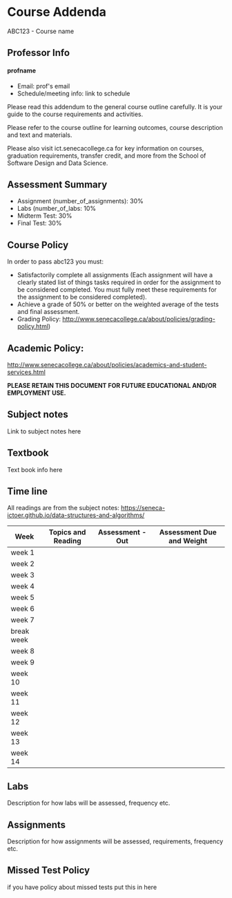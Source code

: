 # Course Addenda


ABC123 - Course name


## Professor Info


#### profname
* Email: prof's email
* Schedule/meeting info: link to schedule


Please read this addendum to the general course outline carefully.  It is your guide to the course requirements and activities.

Please refer to the course outline for learning outcomes, course description and text and materials. 

Please also visit ict.senecacollege.ca for key information on courses, graduation requirements, transfer credit, and more from the School of Software Design and Data Science. 



## Assessment Summary

* Assignment (number_of_assignments): 30%
* Labs (number_of_labs: 10%
* Midterm Test: 30%
* Final Test: 30%


## Course Policy

In order to pass abc123 you must:

* Satisfactorily complete all assignments (Each assignment will have a clearly stated list of things tasks required in order for the assignment to be considered completed. You must fully meet these requirements for the assignment to be considered completed).
* Achieve a grade of 50% or better on the weighted average of the tests and final assessment. 
* Grading Policy: http://www.senecacollege.ca/about/policies/grading-policy.html)

## Academic Policy:

http://www.senecacollege.ca/about/policies/academics-and-student-services.html


**PLEASE RETAIN THIS DOCUMENT FOR FUTURE EDUCATIONAL AND/OR EMPLOYMENT USE.**


## Subject notes

Link to subject notes here 

## Textbook

Text book info here

## Time line

All readings are from the subject notes: https://seneca-ictoer.github.io/data-structures-and-algorithms/

| Week | Topics and Reading | Assessment - Out |  Assessment Due and Weight |
|---|---|---|---|
| week 1 | | | |
| week 2 | | | |
| week 3 | | | |
| week 4 | | | |
| week 5 | | | |
| week 6 | | | |
| week 7 | | | |
|break week |
| week 8 | | | |  
| week 9 | | | |
| week 10 | | | |
| week 11 | | | |
| week 12 | | | |
| week 13 | | | |
| week 14 | | | |



## Labs

Description for how labs will be assessed, frequency etc.


## Assignments

Description for how assignments will be assessed, requirements, frequency etc.


## Missed Test Policy

if you have policy about missed tests put this in here


